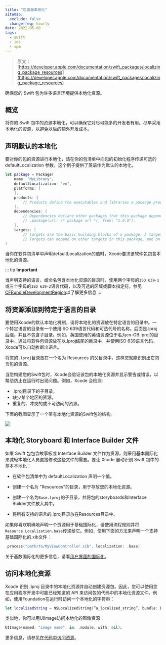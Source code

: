 ```yaml
---
title: "包资源本地化"
sitemap:
  exclude: false
  changefreq: hourly
date: 2022-05-08
tags:
  - swift
  - ios
  - spm
---
```


> 原文：[https://developer.apple.com/documentation/swift_packages/localizing_package_resources](https://developer.apple.com/documentation/swift_packages/localizing_package_resources)

确保您的 Swift 包为许多语言环境提供本地化资源。

## 概览

将你的 Swift 包中的资源本地化，可以确保它对尽可能多的开发者有用。尽早采用本地化的资源，以避免以后的额外开发成本。

## 声明默认的本地化

要对你的包的资源进行本地化，请在你的包清单中向包的初始化程序传递可选的 defaultLocalization 参数。这个例子提供了英语作为默认的本地化。

```swift
let package = Package(
    name: "MyLibrary",
    defaultLocalization: "en",
    platforms: [
    ],
    products: [
        // Products define the executables and libraries a package produces, and make them visible to other packages.
    ],
    dependencies: [
        // Dependencies declare other packages that this package depends on.
        // .package(url: /* package url */, from: "1.0.0"),
    ],
    targets: [
        // Targets are the basic building blocks of a package. A target can define a module or a test suite.
        // Targets can depend on other targets in this package, and on products in packages this package depends on.
)
```

当你在软件包清单中声明defaultLocalization的值时，Xcode要求该软件包包含本地化的资源。

::: tip
**Important**

当声明支持的语言，或命名包含本地化资源的目录时，使用两个字母的`ISO 639-1`或三个字母的`ISO 639-2`语言代码，以及可选的区域或脚本指定符。参见[CFBundleDevelopmentRegion](https://developer.apple.com/documentation/bundleresources/information_property_list/cfbundledevelopmentregion)以了解更多信息
:::

## 将资源添加到特定于语言的目录

要使用Xcode的默认本地化机制，请将本地化的资源放在特定语言的目录中。一个特定语言的目录有一个使用ISO 639语言代码和可选代号的名称，后面是.lproj后缀，并且不包含子目录。例如，英国使用的英语资源位于名为en-GB.lproj的目录中。通过将软件包资源放在以.lproj结尾的目录中，并使用ISO 639语言代码，Xcode可以自动推断出语言。


将您的`.lproj`目录放在一个名为 Resources 的父目录中，这样您就能识别出它包含包的资源。

当您构建您的Swift包时，Xcode会验证该包的本地化资源并显示警告或错误，以帮助防止在运行时出现问题。例如，Xcode 会检测:

- .lproj目录下的子目录。
- 缺少某个地区的资源。
- 重复的、冲突的或不可访问的资源。

下面的截图显示了一个带有本地化资源的Swift包的结构。

![](https://docs-assets.developer.apple.com/published/5bf9736b78/3578946@2x.png)

## 本地化 Storyboard 和 Interface Builder 文件

如果 Swift 包包含故事板或 Interface Builder 文件作为资源，则采用基本国际化来减轻本地化人员直接修改这些文件的需要。要让 Xcode 自动识别 Swift 包中的基本本地化：

- 在软件包清单中为 defaultLocalization 声明一个值。

- 创建一个名为 "Resources"的目录，用于存放您的本地化资源。

- 创建一个名为`Base.lproj`的子目录，并将包的storyboards和Interface Builder文件放入其中。

- 将所有支持的语言的.lproj目录放在Resources目录中。

如果你喜欢明确地声明一个资源用于基础国际化，请使用流程规则并将`Resource.Localization.base`传递给它。例如，使用下面的方法来声明一个支持基础国际化的.xib文件：

```swift
.process("path/to/MyViewController.xib", localization: .base)
```

关于基数国际化的更多信息，请看[用户界面的国际化](https://developer.apple.com/library/archive/documentation/MacOSX/Conceptual/BPInternational/InternationalizingYourUserInterface/InternationalizingYourUserInterface.html#//apple_ref/doc/uid/10000171i-CH3-SW2)。

## 访问本地化资源

Xcode 识别 .lproj 目录中的本地化资源并自动创建资源包。因此，您可以使用您在应用程序开发中可能已经知道的 API 来访问包的代码中的本地化资源文件。例如，使用Foundation在运行时访问一个本地化的字符串：

```swift
let localizedString = NSLocalizedString(”a_localized_string”, bundle: Bundle.module, comment: “a comment”)
```

类似地，你可以用UIImage访问本地化的图像资源：

```swift
UIImage(named: "image name", in: .module, with: nil)。
```

更多信息，请参见[在代码中访问资源](https://developer.apple.com/documentation/swift_packages/bundling_resources_with_a_swift_package#3578939)。

